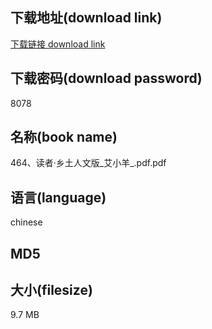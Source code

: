 ## 下载地址(download link)
[下载链接 download link](https://tutu365.netlify.app/?s=464%E3%80%81%E8%AF%BB%E8%80%85%C2%B7%E4%B9%A1%E5%9C%9F%E4%BA%BA%E6%96%87%E7%89%88_%E8%89%BE%E5%B0%8F%E7%BE%8A_.pdf)

## 下载密码(download password)
8078

## 名称(book name)
464、读者·乡土人文版_艾小羊_.pdf.pdf

## 语言(language)
chinese

## MD5


## 大小(filesize)
9.7 MB
